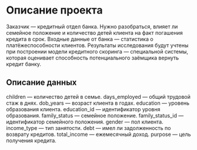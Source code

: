 # Описание проекта

Заказчик — кредитный отдел банка. Нужно разобраться, влияет ли семейное положение и количество детей клиента на факт погашения кредита в срок. Входные данные от банка — статистика о платёжеспособности клиентов.
Результаты исследования будут учтены при построении модели кредитного скоринга — специальной системы, которая оценивает способность потенциального заёмщика вернуть кредит банку.
## Описание данных

children — количество детей в семье. 
days_employed — общий трудовой стаж в днях. 
dob_years — возраст клиента в годах. 
education — уровень образования клиента. 
education_id — идентификатор уровня образования. 
family_status — семейное положение. 
family_status_id — идентификатор семейного положения. 
gender — пол клиента. 
income_type — тип занятости. 
debt — имел ли задолженность по возврату кредитов. 
total_income — ежемесячный доход. 
purpose — цель получения кредита. 
